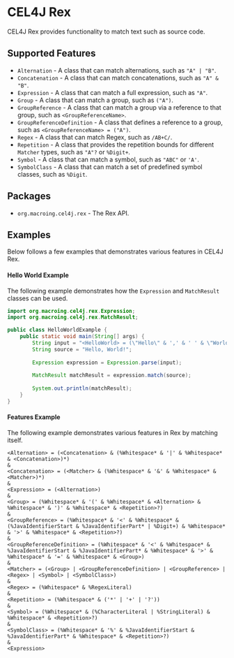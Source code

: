CEL4J Rex
=========
CEL4J Rex provides functionality to match text such as source code.

Supported Features
------------------
* `Alternation` - A class that can match alternations, such as `"A" | "B"`.
* `Concatenation` - A class that can match concatenations, such as `"A" & "B"`.
* `Expression` - A class that can match a full expression, such as `"A"`.
* `Group` - A class that can match a group, such as `("A")`.
* `GroupReference` - A class that can match a group via a reference to that group, such as `<GroupReferenceName>`.
* `GroupReferenceDefinition` - A class that defines a reference to a group, such as `<GroupReferenceName> = ("A")`.
* `Regex` - A class that can match Regex, such as `/AB+C/`.
* `Repetition` - A class that provides the repetition bounds for different `Matcher` types, such as `"A"?` or `%Digit+`.
* `Symbol` - A class that can match a symbol, such as `"ABC"` or `'A'`.
* `SymbolClass` - A class that can match a set of predefined symbol classes, such as `%Digit`.

Packages
--------
* `org.macroing.cel4j.rex` - The Rex API.

Examples
--------
Below follows a few examples that demonstrates various features in CEL4J Rex.

#### Hello World Example
The following example demonstrates how the `Expression` and `MatchResult` classes can be used.

```java
import org.macroing.cel4j.rex.Expression;
import org.macroing.cel4j.rex.MatchResult;

public class HelloWorldExample {
    public static void main(String[] args) {
        String input = "<HelloWorld> = (\"Hello\" & ',' & ' ' & \"World\" & '!') & <HelloWorld>";
        String source = "Hello, World!";
        
        Expression expression = Expression.parse(input);
        
        MatchResult matchResult = expression.match(source);
        
        System.out.println(matchResult);
    }
}
```

#### Features Example
The following example demonstrates various features in Rex by matching itself.

```
<Alternation> = (<Concatenation> & (%Whitespace* & '|' & %Whitespace* & <Concatenation>)*)
&
<Concatenation> = (<Matcher> & (%Whitespace* & '&' & %Whitespace* & <Matcher>)*)
&
<Expression> = (<Alternation>)
&
<Group> = (%Whitespace* & '(' & %Whitespace* & <Alternation> & %Whitespace* & ')' & %Whitespace* & <Repetition>?)
&
<GroupReference> = (%Whitespace* & '<' & %Whitespace* & (%JavaIdentifierStart & %JavaIdentifierPart* | %Digit+) & %Whitespace* & '>' & %Whitespace* & <Repetition>?)
&
<GroupReferenceDefinition> = (%Whitespace* & '<' & %Whitespace* & %JavaIdentifierStart & %JavaIdentifierPart* & %Whitespace* & '>' & %Whitespace* & '=' & %Whitespace* & <Group>)
&
<Matcher> = (<Group> | <GroupReferenceDefinition> | <GroupReference> | <Regex> | <Symbol> | <SymbolClass>)
&
<Regex> = (%Whitespace* & %RegexLiteral)
&
<Repetition> = (%Whitespace* & ('*' | '+' | '?'))
&
<Symbol> = (%Whitespace* & (%CharacterLiteral | %StringLiteral) & %Whitespace* & <Repetition>?)
&
<SymbolClass> = (%Whitespace* & '%' & %JavaIdentifierStart & %JavaIdentifierPart* & %Whitespace* & <Repetition>?)
&
<Expression>
```